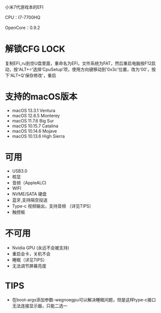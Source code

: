 小米7代游戏本的EFI

CPU：I7-7700HQ

OpenCore：0.9.2

# 解锁CFG LOCK
复制EFI_ru到空U盘里面，重命名为EFI，文件系统为FAT，然后重启电脑按F12启动，按‘ALT+=’选择‘CpuSetup’项，使用方向键移动到'0x3c'位置，改为‘00’，按下‘ALT+Q'保存修改'，重启

# 支持的macOS版本
* macOS 13.3.1 Ventura
* macOS 12.6.5 Monterey
* macOS 11.7.6 Big Sur
* macOS 10.15.7 Catalina
* macOS 10.14.6 Mojave
* macOS 10.13.6 High Sierra

# 可用
* USB3.0
* 核显
* 音频（AppleALC)
* WIFI
* NVME/SATA 硬盘
* 蓝牙,支持隔空投送
* Type-c 视频输出，支持音频 （详见TIPS）
* 触控板

# 不可用
* Nvidia GPU (永远不会被支持)
* 重启会卡，关机不会
* 睡眠（详见TIPS）
* 无法调节屏幕亮度

# TIPS
* 在boot-args添加参数-wegnoegpu可以解决睡眠问题，但是这样type-c接口无法连接显示器，只能二选一

